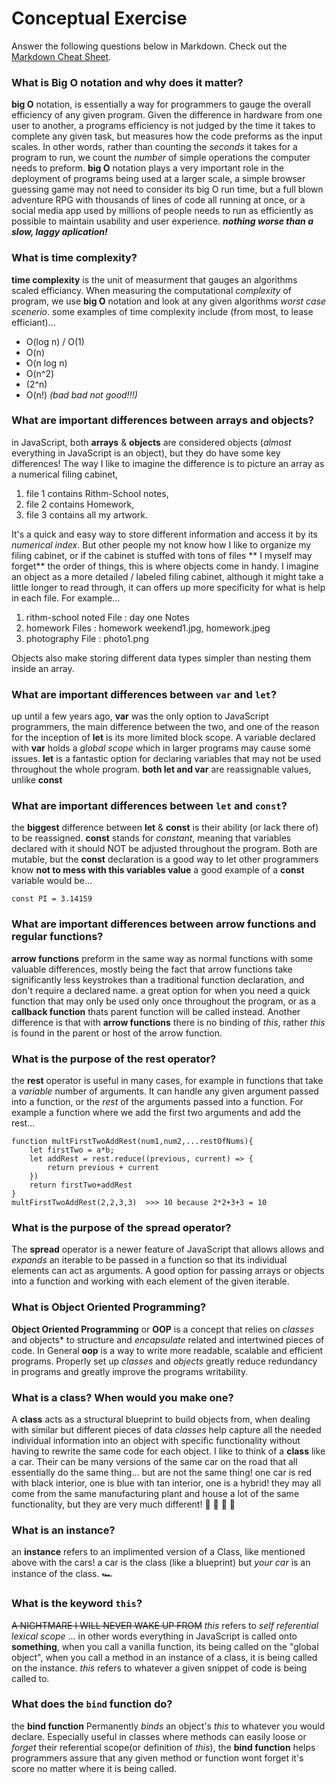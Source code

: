 # Conceptual Exercise

Answer the following questions below in Markdown. 
Check out the [Markdown Cheat Sheet](https://github.com/adam-p/markdown-here/wiki/Markdown-Cheatsheet).

### What is Big O notation and why does it matter?
**big O** notation, is essentially a way for programmers to gauge the overall efficiency of any given program. Given the difference in hardware from one user to another, a programs efficiency is not 
judged by the time it takes to complete any given task, but measures how the code preforms as the input scales. In other words, rather than counting the *seconds* it takes for a program to run, we count
the *number* of simple operations the computer needs to preform. **big O** notation plays a very important role in the deployment of programs being used at a larger scale, a simple browser guessing game
may not need to consider its big O run time, but a full blown adventure RPG with thousands of lines of code all running at once, or a social media app used by millions of people needs to run as efficiently as possible to maintain usability and user experience. ***nothing worse than a slow, laggy aplication!***

### What is time complexity?
**time complexity** is the unit of measurment that gauges an algorithms scaled efficiancy. When measuring the computational *complexity* of program, we use **big O** notation and look at any given algorithms 
*worst case scenerio*. some examples of time complexity include (from most, to lease efficiant)...
* O(log n) / O(1)
* O(n)
* O(n log n)
* O(n^2)
* (2^n)
* O(n!) *(bad bad not good!!!)*

### What are important differences between arrays and objects?
in JavaScript, both **arrays** & **objects** are considered objects (*almost* everything in JavaScript is an object), but they do have some key differences! The way I like to imagine the difference is to picture 
an array as a numerical filing cabinet, 

1. file 1 contains Rithm-School notes, 
1. file 2 contains Homework, 
1. file 3 contains all my artwork. 

It's a quick and easy way to store different information and access it by its *numerical index*. But other people my not know how I like to organize my filing cabinet, or if the cabinet is stuffed with tons of files ** I myself may forget** the order of things, this is where objects come in handy. I imagine an object as a more detailed / labeled filing cabinet, although it might take a little longer to read through, it can offers up more specificity for what is help in each file. For example...

1. rithm-school noted File : day one Notes
1. homework Files : homework weekend1.jpg, homework.jpeg 
1. photography File : photo1.png

Objects also make storing different data types simpler than nesting them inside an array. 

### What are important differences between `var` and `let`?
up until a few years ago, **var** was the only option to JavaScript programmers, the main difference between the two, and one of the reason for the inception of **let** is its more limited block scope. A variable declared with **var** holds a *global scope* which in larger programs may cause some issues. **let** is a fantastic option for declaring variables that may not be used throughout the whole program. **both let and var** are reassignable values, unlike **const**
  
### What are important differences between `let` and `const`?
the **biggest** difference between **let** & **const** is their ability (or lack there of) to be reassigned. **const** stands for *constant*, meaning that variables declared with it should NOT be adjusted throughout the program. Both are mutable, but the **const** declaration is a good way to let other programmers know **not to mess with this variables value** a good example of a **const** variable would be...

```const PI = 3.14159```

### What are important differences between arrow functions and regular functions?
**arrow functions** preform in the same way as normal functions with some valuable differences, mostly being the fact that arrow functions take significantly less keystrokes than a traditional function declaration, and don't require a declared name. a great option for when you need a quick function that may only be used only once throughout the program, or as a **callback function** thats parent function will be called instead. Another difference is that with **arrow functions** there is no binding of *this*, rather *this* is found in the parent or host of the arrow function.  

### What is the purpose of the rest operator?
the **rest** operator is useful in many cases, for example in functions that take a *variable* number of arguments. It can handle any given argument passed into a function, or the *rest* of the arguments passed into a function. For example a function where we add the first two arguments and add the rest...

```
function multFirstTwoAddRest(num1,num2,...restOfNums){
    let firstTwo = a*b;
    let addRest = rest.reduce((previous, current) => {
        return previous + current
    })
    return firstTwo+addRest
}
multFirstTwoAddRest(2,2,3,3)  >>> 10 because 2*2+3+3 = 10

```

### What is the purpose of the spread operator?
The **spread** operator is a newer feature of JavaScript that allows allows and *expands* an iterable to be passed in a function so that its individual elements can act as arguments. A good option for passing arrays or objects into a function and working with each element of the given iterable. 


### What is Object Oriented Programming?
**Object Oriented Programming** or **OOP** is a concept that relies on *classes* and objects* to structure and *encapsulate* related and intertwined pieces of code. In General **oop** is a way to write more readable, scalable and efficient programs. Properly set up *classes* and *objects* greatly reduce redundancy in programs and greatly improve the programs writability. 

### What is a class? When would you make one?
A **class** acts as a structural blueprint to build objects from, when dealing with similar but different pieces of data *classes* help capture all the needed individual information into an object with specific functionality without having to rewrite the same code for each object. I like to think of a **class** like a car. Their can be many versions of the same car on the road that all essentially do the same thing... but are not the same thing! one car is red with black interior, one is blue with tan interior, one is a hybrid! they may all come from the same manufacturing plant and house a lot of the same functionality, but they are very much different! :blue_car: :red_car: :blue_car: :red_car:

### What is an instance?
an **instance** refers to an implimented version of a Class, like mentioned above with the cars! a car is the class (like a blueprint) but *your car* is an instance of the class. :racing_car:

### What is the keyword `this`?
~~A NIGHTMARE I WILL NEVER WAKE UP FROM~~ *this* refers to *self referential lexical scope* ... in other words everything in JavaScript is called onto **something**, when you call a vanilla function, its being called on the "global object", when you call a method in an instance of a class, it is being called on the instance. *this* refers to whatever a given snippet of code is being called to.  

### What does the `bind` function do?
the **bind function** Permanently *binds* an object's *this* to whatever you would declare. Especially useful in classes where methods can easily loose or *forget* their referential scope(or definition of *this*), the **bind function** helps programmers assure that any given method or function wont forget it's score no matter where it is being called. 